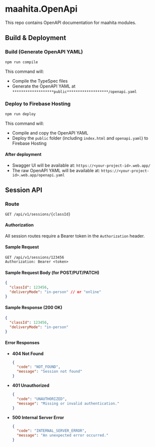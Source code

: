 
# maahita.OpenApi
This repo contains OpenAPI documentation for maahita modules.

## Build & Deployment

### Build (Generate OpenAPI YAML)

```sh
npm run compile
```
This command will:
- Compile the TypeSpec files
- Generate the OpenAPI YAML at `*******************public*******************/openapi.yaml`

### Deploy to Firebase Hosting

```sh
npm run deploy
```
This command will:
- Compile and copy the OpenAPI YAML
- Deploy the `public` folder (including `index.html` and `openapi.yaml`) to Firebase Hosting

#### After deployment
- Swagger UI will be available at: `https://<your-project-id>.web.app/`
- The raw OpenAPI YAML will be available at: `https://<your-project-id>.web.app/openapi.yaml`


## Session API

### Route
`GET /api/v1/sessions/{classId}`

#### Authorization
All session routes require a Bearer token in the `Authorization` header.

#### Sample Request
```
GET /api/v1/sessions/123456
Authorization: Bearer <token>
```

#### Sample Request Body (for POST/PUT/PATCH)
```json
{
  "classId": 123456,
  "deliveryMode": "in-person" // or "online"
}
```

#### Sample Response (200 OK)
```json
{
  "classId": 123456,
  "deliveryMode": "in-person"
}
```

#### Error Responses

- **404 Not Found**
  ```json
  {
    "code": "NOT_FOUND",
    "message": "Session not found"
  }
  ```
- **401 Unauthorized**
  ```json
  {
    "code": "UNAUTHORIZED",
    "message": "Missing or invalid authentication."
  }
  ```
- **500 Internal Server Error**
  ```json
  {
    "code": "INTERNAL_SERVER_ERROR",
    "message": "An unexpected error occurred."
  }
  ```

